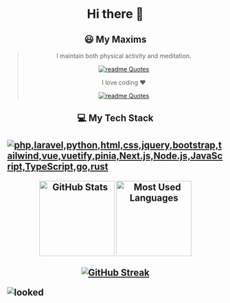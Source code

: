 <h1 align="center">Hi there 👋</h1>



<!--
**AdaaWu/AdaaWu** is a ✨ _special_ ✨ repository because its `README.md` (this file) appears on your GitHub profile.

Here are some ideas to get you started:

- 🔭 I’m currently working on ...
- 🌱 I’m currently learning ...
- 👯 I’m looking to collaborate on ...
- 🤔 I’m looking for help with ...
- 💬 Ask me about ...
- 📫 How to reach me: ...
- 😄 Pronouns: ...
- ⚡ Fun fact: ...
-->

<div align="center">

## 😃 My Maxims

> I maintain both physical activity and meditation.
>
> [![readme Quotes](https://quotes-github-readme.vercel.app/api?theme=dracula&quote=健康的身心靈來自運動與冥想)](https://github.com/piyushsuthar/github-readme-quotes)
>
> I love coding ❤️
>
> [![readme Quotes](https://quotes-github-readme.vercel.app/api?theme=dracula&quote=熱愛工作熱愛生活)](https://github.com/piyushsuthar/github-readme-quotes)

</div>


<h2 align="center"> 💻 My Tech Stack<h2>

[![php,laravel,python,html,css,jquery,bootstrap,tailwind,vue,vuetify,pinia,Next.js,Node.js,JavaScript,TypeScript,go,rust](https://skillicons.dev/icons?i=php,laravel,python,html,css,vuetify,jquery,bootstrap,tailwind,vue,pinia,next,js,ts,nodejs,docker,dotnet,go,rust)](https://skillicons.dev)

<p align="center">
<img height=175 alt="GitHub Stats" src="https://github-readme-stats.vercel.app/api?username=AdaaWu&show_icons=true&count_private=true&theme=dracula" />

<img height=175 width=”100%” alt="Most Used Languages" src="https://github-readme-stats.vercel.app/api/top-langs/?username=AdaaWu&theme=dracula&line_height=22&layout=compact&hide=less" />
</p>


<p align="center">
  <a href="https://git.io/streak-stats">
    <img width=”100%” src="https://github-readme-streak-stats.herokuapp.com?user=adaawu&theme=dracula&locale=zh_Hant" alt="GitHub Streak">
  </a>
</p>

![looked](https://komarev.com/ghpvc/?username=adaawu&color=blueviolet)
